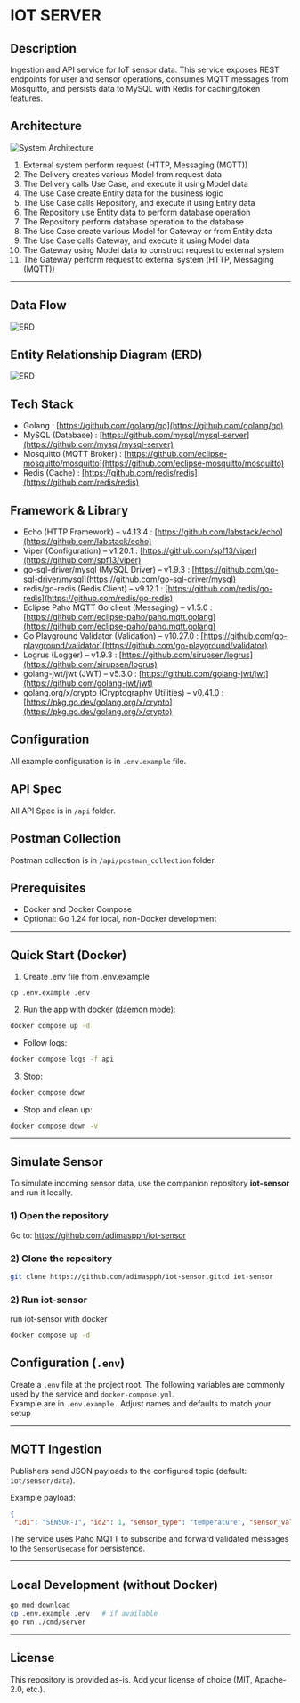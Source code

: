 # IOT SERVER

## Description

Ingestion and API service for IoT sensor data. This service exposes REST endpoints for user and sensor operations, consumes MQTT messages from Mosquitto, and persists data to MySQL with Redis for caching/token features.

## Architecture

![System Architecture](docs/architecture-diagram.png)

1. External system perform request (HTTP, Messaging (MQTT))
2. The Delivery creates various Model from request data
3. The Delivery calls Use Case, and execute it using Model data
4. The Use Case create Entity data for the business logic
5. The Use Case calls Repository, and execute it using Entity data
6. The Repository use Entity data to perform database operation
7. The Repository perform database operation to the database
8. The Use Case create various Model for Gateway or from Entity data
9. The Use Case calls Gateway, and execute it using Model data
10. The Gateway using Model data to construct request to external system
11. The Gateway perform request to external system (HTTP, Messaging (MQTT))

---  

## Data Flow

![ERD](docs/data_flow_diagram.png)

## Entity Relationship Diagram (ERD)

![ERD](docs/iot-server_erd.png)


## Tech Stack

* Golang : [https://github.com/golang/go](https://github.com/golang/go)
* MySQL (Database) : [https://github.com/mysql/mysql-server](https://github.com/mysql/mysql-server)
* Mosquitto (MQTT Broker) : [https://github.com/eclipse-mosquitto/mosquitto](https://github.com/eclipse-mosquitto/mosquitto)
* Redis (Cache) : [https://github.com/redis/redis](https://github.com/redis/redis)

## Framework & Library

* Echo (HTTP Framework) – v4.13.4 : [https://github.com/labstack/echo](https://github.com/labstack/echo)
* Viper (Configuration) – v1.20.1 : [https://github.com/spf13/viper](https://github.com/spf13/viper)
* go-sql-driver/mysql (MySQL Driver) – v1.9.3 : [https://github.com/go-sql-driver/mysql](https://github.com/go-sql-driver/mysql)
* redis/go-redis (Redis Client) – v9.12.1 : [https://github.com/redis/go-redis](https://github.com/redis/go-redis)
* Eclipse Paho MQTT Go client (Messaging) – v1.5.0 : [https://github.com/eclipse-paho/paho.mqtt.golang](https://github.com/eclipse-paho/paho.mqtt.golang)
* Go Playground Validator (Validation) – v10.27.0 : [https://github.com/go-playground/validator](https://github.com/go-playground/validator)
* Logrus (Logger) – v1.9.3 : [https://github.com/sirupsen/logrus](https://github.com/sirupsen/logrus)
* golang-jwt/jwt (JWT) – v5.3.0 : [https://github.com/golang-jwt/jwt](https://github.com/golang-jwt/jwt)
* golang.org/x/crypto (Cryptography Utilities) – v0.41.0 : [https://pkg.go.dev/golang.org/x/crypto](https://pkg.go.dev/golang.org/x/crypto)

## Configuration

All example configuration is in `.env.example` file.

## API Spec

All API Spec is in `/api` folder.

## Postman Collection

Postman collection is in `/api/postman_collection` folder.

## Prerequisites

- Docker and Docker Compose
- Optional: Go 1.24 for local, non-Docker development

---  

## Quick Start (Docker)

1. Create .env file from .env.example
```  
cp .env.example .env  
```  

2. Run the app with docker (daemon mode):

```bash  
docker compose up -d
```  

- Follow logs:

```bash  
docker compose logs -f api
```  

3. Stop:

```bash  
docker compose down
```  

- Stop and clean up:

```bash  
docker compose down -v
```  
  
---  

## Simulate Sensor

To simulate incoming sensor data, use the companion repository **iot-sensor** and run it locally.

### 1) Open the repository
Go to: https://github.com/adimaspph/iot-sensor

### 2) Clone the repository
```bash  
git clone https://github.com/adimaspph/iot-sensor.gitcd iot-sensor
```  
  
### 2) Run iot-sensor  
run iot-sensor with docker  
```bash  
docker compose up -d
```  

## Configuration (`.env`)

Create a `.env` file at the project root. The following variables are commonly used by the service and `docker-compose.yml`.  
Example are in `.env.example.` Adjust names and defaults to match your setup
  
---  

## MQTT Ingestion

Publishers send JSON payloads to the configured topic (default: `iot/sensor/data`).

Example payload:

```json  
{  
 "id1": "SENSOR-1", "id2": 1, "sensor_type": "temperature", "sensor_value": 51.5, "timestamp": "2025-08-26T19:21:10Z"}  
```  

The service uses Paho MQTT to subscribe and forward validated messages to the `SensorUsecase` for persistence.
  
---  

## Local Development (without Docker)

```bash  
go mod download
cp .env.example .env   # if available
go run ./cmd/server
```
  
---  

## License

This repository is provided as-is. Add your license of choice (MIT, Apache-2.0, etc.).